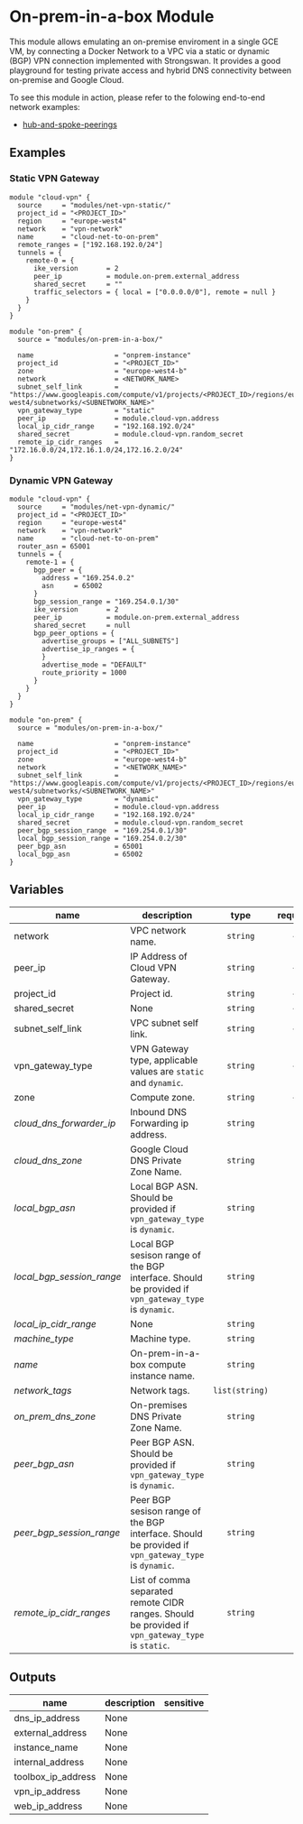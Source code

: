 # On-prem-in-a-box Module

This module allows emulating an on-premise enviroment in a single GCE VM, by connecting a Docker Network to a VPC via a static or dynamic (BGP) VPN connection implemented with Strongswan. It provides a good playground for testing private access and hybrid DNS connectivity between on-premise and Google Cloud.

To see this module in action, please refer to the folowing end-to-end network examples:
- [hub-and-spoke-peerings](../../infrastructure/hub-and-spoke-peerings/)

## Examples

### Static VPN Gateway
```hcl
module "cloud-vpn" {
  source     = "modules/net-vpn-static/"
  project_id = "<PROJECT_ID>"
  region     = "europe-west4"
  network    = "vpn-network"
  name       = "cloud-net-to-on-prem"
  remote_ranges = ["192.168.192.0/24"]
  tunnels = {
    remote-0 = {
      ike_version       = 2
      peer_ip           = module.on-prem.external_address
      shared_secret     = ""
      traffic_selectors = { local = ["0.0.0.0/0"], remote = null }
    }
  }
}

module "on-prem" {
  source = "modules/on-prem-in-a-box/"

  name                    = "onprem-instance"
  project_id              = "<PROJECT_ID>"
  zone                    = "europe-west4-b"
  network                 = <NETWORK_NAME>
  subnet_self_link        = "https://www.googleapis.com/compute/v1/projects/<PROJECT_ID>/regions/europe-west4/subnetworks/<SUBNETWORK_NAME>"
  vpn_gateway_type        = "static"
  peer_ip                 = module.cloud-vpn.address
  local_ip_cidr_range     = "192.168.192.0/24"
  shared_secret           = module.cloud-vpn.random_secret
  remote_ip_cidr_ranges   = "172.16.0.0/24,172.16.1.0/24,172.16.2.0/24"
}
```

### Dynamic VPN Gateway
```hcl
module "cloud-vpn" {
  source     = "modules/net-vpn-dynamic/"
  project_id = "<PROJECT_ID>"
  region     = "europe-west4"
  network    = "vpn-network"
  name       = "cloud-net-to-on-prem"
  router_asn = 65001
  tunnels = {
    remote-1 = {
      bgp_peer = {
        address = "169.254.0.2"
        asn     = 65002
      }
      bgp_session_range = "169.254.0.1/30"
      ike_version       = 2
      peer_ip           = module.on-prem.external_address
      shared_secret     = null
      bgp_peer_options = {
        advertise_groups = ["ALL_SUBNETS"]
        advertise_ip_ranges = {
        }
        advertise_mode = "DEFAULT"
        route_priority = 1000
      }
    }
  }
}

module "on-prem" {
  source = "modules/on-prem-in-a-box/"

  name                    = "onprem-instance"
  project_id              = "<PROJECT_ID>"
  zone                    = "europe-west4-b"
  network                 = "<NETWORK_NAME>"
  subnet_self_link        = "https://www.googleapis.com/compute/v1/projects/<PROJECT_ID>/regions/europe-west4/subnetworks/<SUBNETWORK_NAME>"
  vpn_gateway_type        = "dynamic"
  peer_ip                 = module.cloud-vpn.address
  local_ip_cidr_range     = "192.168.192.0/24"
  shared_secret           = module.cloud-vpn.random_secret
  peer_bgp_session_range  = "169.254.0.1/30"
  local_bgp_session_range = "169.254.0.2/30"
  peer_bgp_asn            = 65001
  local_bgp_asn           = 65002
}
```

<!-- BEGIN TFDOC -->
## Variables

| name | description | type | required | default |
|---|---|:---: |:---:|:---:|
| network | VPC network name. | <code title="">string</code> | ✓ |  |
| peer_ip | IP Address of Cloud VPN Gateway. | <code title="">string</code> | ✓ |  |
| project_id | Project id. | <code title="">string</code> | ✓ |  |
| shared_secret | None | <code title="">string</code> | ✓ |  |
| subnet_self_link | VPC subnet self link. | <code title="">string</code> | ✓ |  |
| vpn_gateway_type | VPN Gateway type, applicable values are `static` and `dynamic`. | <code title="">string</code> | ✓ |  |
| zone | Compute zone. | <code title="">string</code> | ✓ |  |
| *cloud_dns_forwarder_ip* | Inbound DNS Forwarding ip address. | <code title="">string</code> |  | <code title="">172.16.0.3</code> |
| *cloud_dns_zone* | Google Cloud DNS Private Zone Name. | <code title="">string</code> |  | <code title="">cloud.internal</code> |
| *local_bgp_asn* | Local BGP ASN. Should be provided if `vpn_gateway_type` is `dynamic`. | <code title="">string</code> |  | <code title="">65002</code> |
| *local_bgp_session_range* | Local BGP sesison range of the BGP interface. Should be provided if `vpn_gateway_type` is `dynamic`. | <code title="">string</code> |  | <code title="">169.254.0.2/30</code> |
| *local_ip_cidr_range* | None | <code title="">string</code> |  | <code title="">192.168.192.0/24</code> |
| *machine_type* | Machine type. | <code title="">string</code> |  | <code title="">g1-small</code> |
| *name* | On-prem-in-a-box compute instance name. | <code title="">string</code> |  | <code title="">on-prem-in-a-box</code> |
| *network_tags* | Network tags. | <code title="list&#40;string&#41;">list(string)</code> |  | <code title="">["ssh"]</code> |
| *on_prem_dns_zone* | On-premises DNS Private Zone Name. | <code title="">string</code> |  | <code title="">onprem.internal</code> |
| *peer_bgp_asn* | Peer BGP ASN. Should be provided if `vpn_gateway_type` is `dynamic`. | <code title="">string</code> |  | <code title="">65001</code> |
| *peer_bgp_session_range* | Peer BGP sesison range of the BGP interface. Should be provided if `vpn_gateway_type` is `dynamic`. | <code title="">string</code> |  | <code title="">169.254.0.1/30</code> |
| *remote_ip_cidr_ranges* | List of comma separated remote CIDR ranges. Should be provided if `vpn_gateway_type` is `static`. | <code title="">string</code> |  | <code title=""></code> |

## Outputs

| name | description | sensitive |
|---|---|:---:|
| dns_ip_address | None |  |
| external_address | None |  |
| instance_name | None |  |
| internal_address | None |  |
| toolbox_ip_address | None |  |
| vpn_ip_address | None |  |
| web_ip_address | None |  |
<!-- END TFDOC -->
